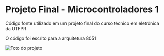 # Projeto Final - Microcontroladores 1

Código fonte utilizado em um projeto final do curso técnico em eletrônica da UTFPR

O código foi escrito para a arquitetura 8051

![Foto do projeto](https://i.imgur.com/7KJUudQ.jpg)
